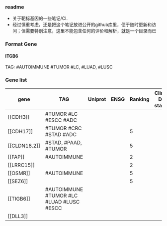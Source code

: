 ### readme

- 关于靶标基因的一些笔记/CI.
- 经过慎重考虑，还是把这个笔记放进公开的github库里，便于随时更新和访问；但需要特别注意，这里不能包含任何的评价和解析，就是一个目录而已


### Format Gene
#### ITGB6 
TAG: #AUTOIMMUNE #TUMOR #LC, #LUAD, #LUSC


### Gene list

| gene         | TAG                                      | Uniprot | ENSG | Ranking | Clinical DEV staging | Product (1-2 cases) | For ADC | For TCE |
| ------------ | ---------------------------------------- | ------- | ---- | ------- | -------------------- | ------------------- | ------- | ------- |
| [[CDH3]]     | #TUMOR #LC #ESCC #ADC                    |         |      |         |                      |                     | 1       |         |
| [[CDH17]]    | #TUMOR #CRC #STAD #ADC                   |         |      | 5       |                      |                     | 1       | 1       |
| [[CLDN18.2]] | #STAD, #PAAD, #TUMOR                     |         |      | 5       |                      |                     |         |         |
| [[FAP]]      | #AUTOIMMUNE                              |         |      | 2       |                      |                     |         |         |
| [[LRRC15]]   |                                          |         |      | 2       |                      |                     |         |         |
| [[OSMR]]     | #AUTOIMMUNE                              |         |      | 5       |                      |                     |         |         |
| [[SEZ6]]     |                                          |         |      | 5       |                      |                     |         |         |
| [[TIGB6]]    | #AUTOIMMUNE #TUMOR #LC #LUAD #LUSC #ESCC |         |      |         |                      |                     |         |         |
| [[DLL3]]     |                                          |         |      |         |                      |                     |         |         |


